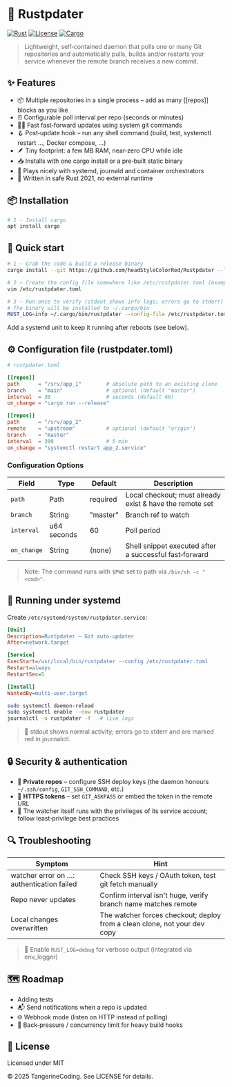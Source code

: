 # 🚀 Rustpdater

[![Rust](https://img.shields.io/badge/rust-2021-orange.svg)](https://www.rust-lang.org)
[![License](https://img.shields.io/badge/license-MIT%2FApache--2.0-blue.svg)](LICENSE)
[![Cargo](https://img.shields.io/badge/cargo-install-blue)](https://crates.io)

> Lightweight, self‑contained daemon that polls one or many Git repositories and automatically pulls, builds and/or restarts your service whenever the remote branch receives a new commit.

## ✨ Features

- 📦 Multiple repositories in a single process – add as many [[repos]] blocks as you like
- ⏰ Configurable poll interval per repo (seconds or minutes)
- 🏃‍♂️ Fast fast‑forward updates using system git commands
- 🪝 Post‑update hook – run any shell command (build, test, systemctl restart …, Docker compose, …)
- 🪶 Tiny footprint: a few MB RAM, near‑zero CPU while idle
- 📥 Installs with one cargo install or a pre‑built static binary
- 🔧 Plays nicely with systemd, journald and container orchestrators
- 🦀 Written in safe Rust 2021, no external runtime

## 📦 Installation

```bash
# 1 - Install cargo
apt install cargo
```



## 🚀 Quick start

```bash
# 1 – Grab the code & build a release binary
cargo install --git https://github.com/headStyleColorRed/Rustpdater --locked

# 2 – Create the config file somewhere like /etc/rustpdater.toml (example file below)
vim /etc/rustpdater.toml

# 3 – Run once to verify (stdout shows info logs; errors go to stderr)
# The binary will be installed to ~/.cargo/bin
RUST_LOG=info ~/.cargo/bin/rustpdater --config-file /etc/rustpdater.toml
```

Add a systemd unit to keep it running after reboots (see below).

## ⚙️ Configuration file (rustpdater.toml)

```toml
# rustpdater.toml

[[repos]]
path      = "/srv/app_1"        # absolute path to an existing clone
branch    = "main"              # optional (default "master")
interval  = 30                  # seconds (default 60)
on_change = "cargo run --release"

[[repos]]
path      = "/srv/app_2"
remote    = "upstream"          # optional (default "origin")
branch    = "master"
interval  = 300                 # 5 min
on_change = "systemctl restart app_2.service"
```

### Configuration Options

| Field | Type | Default | Description |
|-------|------|---------|-------------|
| `path` | Path | required | Local checkout; must already exist & have the remote set |
| `branch` | String | "master" | Branch ref to watch |
| `interval` | u64 seconds | 60 | Poll period |
| `on_change` | String | (none) | Shell snippet executed after a successful fast‑forward |

> Note: The command runs with `$PWD` set to path via `/bin/sh -c "<cmd>"`.

## 🔧 Running under systemd

Create `/etc/systemd/system/rustpdater.service`:

```ini
[Unit]
Description=Rustpdater – Git auto‑updater
After=network.target

[Service]
ExecStart=/usr/local/bin/rustpdater --config /etc/rustpdater.toml
Restart=always
RestartSec=5

[Install]
WantedBy=multi-user.target
```

```bash
sudo systemctl daemon-reload
sudo systemctl enable --now rustpdater
journalctl -u rustpdater -f   # live logs
```

> 📝 stdout shows normal activity; errors go to stderr and are marked red in journalctl.

## 🔒 Security & authentication

- 🔑 **Private repos** – configure SSH deploy keys (the daemon honours `~/.ssh/config`, `GIT_SSH_COMMAND`, etc.)
- 🔐 **HTTPS tokens** – set `GIT_ASKPASS` or embed the token in the remote URL
- 👮 The watcher itself runs with the privileges of its service account; follow least‑privilege best practices

## 🔍 Troubleshooting

| Symptom | Hint |
|---------|------|
| watcher error on …: authentication failed | Check SSH keys / OAuth token, test git fetch manually |
| Repo never updates | Confirm interval isn't huge, verify branch name matches remote |
| Local changes overwritten | The watcher forces checkout; deploy from a clean clone, not your dev copy |

> 🐛 Enable `RUST_LOG=debug` for verbose output (integrated via env_logger)

## 🗺️ Roadmap
- Adding tests
- 📬 Send notifications when a repo is updated
- 🌐 Webhook mode (listen on HTTP instead of polling)
- 🔄 Back‑pressure / concurrency limit for heavy build hooks

## 📄 License

Licensed under MIT

© 2025 TangerineCoding. See LICENSE for details.
